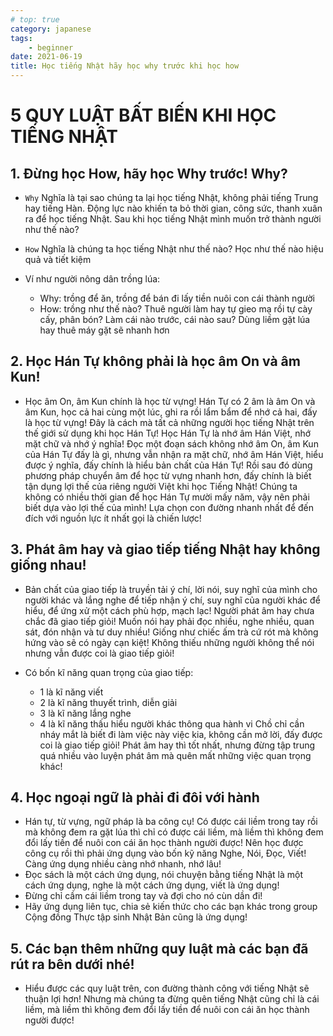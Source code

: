 ```yaml
---
# top: true
category: japanese
tags:
    - beginner
date: 2021-06-19
title: Học tiếng Nhật hãy học why trước khi học how
---
```


# 5 QUY LUẬT BẤT BIẾN KHI HỌC TIẾNG NHẬT

<TOC />

## 1. Đừng học How, hãy học Why trước! Why?
- `Why` Nghĩa là tại sao chúng ta lại học tiếng Nhật, không phải tiếng Trung hay tiếng Hàn. Động lực nào khiến ta bỏ thời gian, công sức, thanh xuân ra để học tiếng Nhật. Sau khi học tiếng Nhật mình muốn trở thành người như thế nào?
- `How` Nghĩa là chúng ta học tiếng Nhật như thế nào? Học như thế nào hiệu quả và tiết kiệm

- Ví như người nông dân trồng lúa: 
    - Why: trồng để ăn, trồng để bán đi lấy tiền nuôi con cái thành người
    - How: trồng như thế nào? Thuê người làm hay tự gieo mạ rồi tự cày cấy, phân bón? Làm cái nào trước, cái nào sau? Dùng liềm gặt lúa hay thuê máy gặt sẽ nhanh hơn

## 2. Học Hán Tự không phải là học âm On và âm Kun!
- Học âm On, âm Kun chính là học từ vựng! Hán Tự có 2 âm là âm On và âm Kun, học cả hai cùng một lúc, ghi ra rồi lẩm bẩm để nhớ cả hai, đấy là học từ vựng! Đây là cách mà tất cả những người học tiếng Nhật trên thế giới sử dụng khi học Hán Tự! Học Hán Tự là nhớ âm Hán Việt, nhớ mặt chữ và nhớ ý nghĩa! Đọc một đoạn sách không nhớ âm On, âm Kun của Hán Tự đấy là gì, nhưng vẫn nhận ra mặt chữ, nhớ âm Hán Việt, hiểu được ý nghĩa, đấy chính là hiểu bản chất của Hán Tự! Rồi sau đó dùng phương pháp chuyển âm để học từ vựng nhanh hơn, đấy chính là biết tận dụng lợi thế của riêng người Việt khi học Tiếng Nhật! Chúng ta không có nhiều thời gian để học Hán Tự mười mấy năm, vậy nên phải biết dựa vào lợi thế của mình! Lựa chọn con đường nhanh nhất để đến đích với nguồn lực ít nhất gọi là chiến lược!

## 3. Phát âm hay và giao tiếp tiếng Nhật hay không giống nhau!
- Bản chất của giao tiếp là truyền tải ý chí, lời nói, suy nghĩ của mình cho người khác và lắng nghe để tiếp nhận ý chí, suy nghĩ của người khác để hiểu, để ứng xử một cách phù hợp, mạch lạc!
Người phát âm hay chưa chắc đã giao tiếp giỏi! Muốn nói hay phải đọc nhiều, nghe nhiều, quan sát, đón nhận và tư duy nhiều! Giống như chiếc ấm trà cứ rót mà không hứng vào sẽ có ngày cạn kiệt!
Không thiếu những người không thể nói nhưng vẫn được coi là giao tiếp giỏi!

- Có bốn kĩ năng quan trọng của giao tiếp:
    - 1 là kĩ năng viết
    - 2 là kĩ năng thuyết trình, diễn giải
    - 3 là kĩ năng lắng nghe
    - 4 là kĩ năng thấu hiểu người khác thông qua hành vi
Chồ chỉ cần nháy mắt là biết đi làm việc này việc kia, không cần mở lời, đấy được coi là giao tiếp giỏi! Phát âm hay thì tốt nhất, nhưng đừng tập trung quá nhiều vào luyện phát âm mà quên mất những việc quan trọng khác!

## 4. Học ngoại ngữ là phải đi đôi với hành
- Hán tự, từ vựng, ngữ pháp là ba công cụ! Có được cái liềm trong tay rồi mà không đem ra gặt lúa thì chỉ có được cái liềm, mà liềm thì không đem đổi lấy tiền để nuôi con cái ăn học thành người được! Nên học được công cụ rồi thì phải ứng dụng vào bốn kỹ năng Nghe, Nói, Đọc, Viết! Càng ứng dụng nhiều càng nhớ nhanh, nhớ lâu!
- Đọc sách là một cách ứng dụng, nói chuyện bằng tiếng Nhật là một cách ứng dụng, nghe là một cách ứng dụng, viết là ứng dụng!
- Đừng chỉ cầm cái liềm trong tay và đợi cho nó cùn dần đi!
- Hãy ứng dụng liên tục, chia sẻ kiến thức cho các bạn khác trong group Cộng đồng Thực tập sinh Nhật Bản cũng là ứng dụng!

## 5. Các bạn thêm những quy luật mà các bạn đã rút ra bên dưới nhé!
- Hiểu được các quy luật trên, con đường thành công với tiếng Nhật sẽ thuận lợi hơn!
Nhưng mà chúng ta đừng quên tiếng Nhật cũng chỉ là cái liềm, mà liềm thì không đem đổi lấy tiền để nuôi con cái ăn học thành người được!